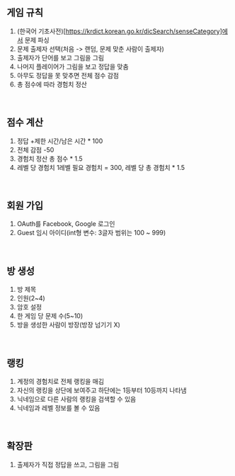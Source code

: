 ## 게임 규칙
1. (한국어 기초사전)[https://krdict.korean.go.kr/dicSearch/senseCategory]에서 문제 파싱
2. 문제 출제자 선택(처음 -> 랜덤, 문제 맞춘 사람이 출제자)
3. 출제자가 단어를 보고 그림을 그림
4. 나머지 플레이어가 그림을 보고 정답을 맞춤
5. 아무도 정답을 못 맞추면 전체 점수 감점
6. 총 점수에 따라 경험치 정산
<br>

## 점수 계산
1. 정답
+제한 시간/남은 시간 * 100
2. 전체 감점
-50
3. 경험치 정산
총 점수 * 1.5
4. 레벨 당 경험치
1레벨 필요 경험치 = 300, 레벨 당 총 경험치 * 1.5
<br>

## 회원 가입
1. OAuth를 Facebook, Google 로그인
2. Guest 임시 아이디(int형 변수: 3글자 범위는 100 ~ 999)
<br>

## 방 생성
1. 방 제목
2. 인원(2~4)
3. 암호 설정
4. 한 게임 당 문제 수(5~10)
5. 방을 생성한 사람이 방장(방장 넘기기 X)
<br>

## 랭킹
1. 계정의 경험치로 전체 랭킹을 매김
2. 자신의 랭킹을 상단에 보여주고 하단에는 1등부터 10등까지 나타냄
3. 닉네임으로 다른 사람의 랭킹을 검색할 수 있음
4. 닉네임과 레벨 정보를 볼 수 있음
<br>

## 확장판
1. 출제자가 직접 정답을 쓰고, 그림을 그림
<br><br>